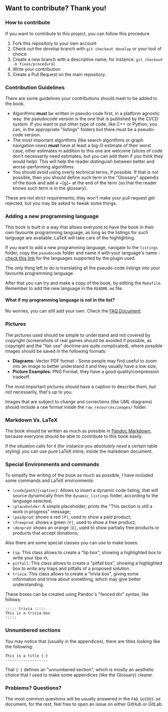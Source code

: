 Want to contribute? Thank you!
------------------------------

### How to contribute

If you want to contribute to this project, you can follow this procedure.

1) Fork this repository to your own account
2) Check out the *develop* branch with `git checkout develop` or your tool of choice
3) Create a new branch with a descriptive name, for instance: `git checkout -b fixes/procedural`
4) Write your contribution
5) Create a Pull Request on the main repository.

### Contribution Guidelines

There are some guidelines your contributions should meet to be added to the book.

- Algorithms **must** be written in pseudo-code first, in a platform agnostic way: the pseudocode version is the one that is published by the CI/CD system. If you want to put other type of code, like C++ or Python, you can, in the appropriate "listings" folders but there must be a pseudo-code version.
- The most important algorithms (like search algorithms or graph navigation ones) **must** have at least a big-O estimate of their worst case, other estimates in addition to this one are welcome (slices of code don't necessarily need estimates, but you can add them if you think they would help). This will help the reader distinguish between better and worse-performing algorithms.
- You should avoid using overly technical terms, if possible. If that is not possible, then you should define such term in the "Glossary" appendix of the book and add a ~[g]~ at the end of the term (so that the reader knows such term is in the glossary).

These are not strict requirements, they won't make your pull request get rejected, but you may be asked to tweak some things.

### Adding a new programming language

This book is built in a way that allows everyone to have the book in their own favourite programming language, as long as the listings for such language are available. LaTeX will take care of the highlighting.

If you want to add a new programming language, navigate to the `listings` folder, copy the `pseudocode` folder and name it with your language's name - [check this link](https://en.wikibooks.org/wiki/LaTeX/Source_Code_Listings#Supported_languages) for the languages supported by the plugin used.

The only thing left to do is translating all the pseudo-code listings into your favourite programming language.

After that you can try and make a copy of the book, by editing the `Makefile`. Remember to add the new language in the `README.md` file.

#### What if my programming language is not in the list?

No worries, you can still add your own. Check the [FAQ Document](FAQ_GUIDES.md).

### Pictures

The pictures used should be simple to understand and not covered by copyright (screenshots of real games should be avoided if possible, as copyright and the "fair use" doctrine are quite complicated), where possible images should be saved in the following formats:

- **Diagrams:** Vector PDF format - Some people may find useful to zoom into an image to better understand it and they usually have a low size;
- **Picture Examples:** PNG Format, they have a good quality/compression tradeoff.

The most important pictures *should* have a caption to describe them, but not necessarily, that's up to you.

Images that are subject to change and corrections (like UML diagrams) should include a raw format inside the `raw_resources/images/` folder.

### Markdown Vs. LaTeX

The book should be written as much as possible in [Pandoc Markdown](https://pandoc.org/MANUAL.html#pandocs-markdown), because everyone should be able to contribute to this book easily.

If the situation calls for it (for instance you *absolutely need* a certain table styling) you can use pure LaTeX inline, inside the markdown document.

### Special Environments and commands

To simplify the writing of the book as much as possible, I have included some commands and LaTeX environments:

- `\code{path}{caption}`: Allows to insert a dynamic code listing, that will source dynamically from the `dynamic_listings` folder, according to the language selected;
- `\placeholder`: A simple placeholder, prints the "This section is still a work in progress" message;
- `\paidprod`: shows a red `[P]`, used to show a paid product;
- `\freeprod`: shows a green `[F]`, used to show a free product;
- `\donprod`: shows an orange `[D]`, used to show partially free products or products that accept donations;

Also there are some special classes you can use to make boxes:

- `tip`: This class allows to create a "tip box", showing a highlighted box to write your tips in;
- `pitfall`: This class allows to create a "pitfall box", showing a highlighted box to write any traps and pitfalls of a proposed solution.
- `trivia`: This class allows to create a "trivia box", giving some information and trivia about something, which may give better understanding.

These boxes can be created using Pandoc's "fenced div" syntax, like follows:

```
::::: trivia :::::
This is a trivia box
:::::
```

### Unnumbered sections

You may notice that (usually in the appendices), there are titles looking like the following:

```
This is a title {-}
-------------------
```

That `{-}` defines an "unnumbered section", which is mostly an aesthetic choice that I used to make some appendices (like the Glossary) clearer.

### Problems? Questions?

The most common questions will be usually answered in the `FAQ_GUIDES.md` document, for the rest, feel free to open an issue on either GitHub or GitLab.

